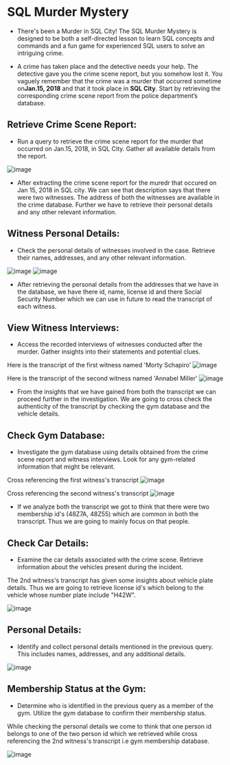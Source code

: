 # SQL Murder Mystery

- There's been a Murder in SQL City! The SQL Murder Mystery is designed to be both a self-directed lesson to learn SQL concepts and commands and a fun game for experienced SQL users to solve an intriguing crime.

- A crime has taken place and the detective needs your help. The detective gave you the crime scene report, but you somehow lost it. You vaguely remember that the crime was a ​murder​ that occurred sometime on **​Jan.15, 2018​** and that it took place in ​**SQL City​**. Start by retrieving the corresponding crime scene report from the police department’s database.

## Retrieve Crime Scene Report:
- Run a query to retrieve the crime scene report for the murder that occurred on Jan.15, 2018, in SQL City. Gather all available details from the report.

![image](https://github.com/RohitBhavsar27/Winter-Internship/assets/130300699/17a8e15e-a3cd-423a-8405-408de57b73a6)

- After extracting the crime scene report for the muredr that occured on Jan 15, 2018 in SQL city. We can see that description says that there were two witnesses. The address of both the witnesses are available in the crime database. Further we have to retrieve their personal details and any other relevant information.

## Witness Personal Details:
- Check the personal details of witnesses involved in the case. Retrieve their names, addresses, and any other relevant information.

![image](https://github.com/RohitBhavsar27/Winter-Internship/assets/130300699/8f736111-5356-4e45-a0f2-db46f8cc51e1)  ![image](https://github.com/RohitBhavsar27/Winter-Internship/assets/130300699/69948785-3f78-4c3b-bb49-3e844977c996)

- After retrieving the personal details from the addresses that we have in the database, we have there id, name, license id and there Social Security Number which we can use in future to read the transcript of each witness.

## View Witness Interviews:
- Access the recorded interviews of witnesses conducted after the murder. Gather insights into their statements and potential clues.

Here is the transcript of the first witness named 'Morty Schapiro'
![image](https://github.com/RohitBhavsar27/Winter-Internship/assets/130300699/cca28095-0e31-4be8-b70f-1b5dea4cdcf0)

Here is the transcript of the second witness named 'Annabel Miller'
![image](https://github.com/RohitBhavsar27/Winter-Internship/assets/130300699/1282eaf4-dbaa-4a3d-8397-0d85256edb5c)

- From the insights that we have gained from both the transcript we can proceed further in the investigation. We are going to cross check the authenticity of the transcript by checking the gym database and the vehicle details.

## Check Gym Database:
- Investigate the gym database using details obtained from the crime scene report and witness interviews. Look for any gym-related information that might be relevant.

Cross referencing the first witness's transcript
![image](https://github.com/RohitBhavsar27/Winter-Internship/assets/130300699/812f874d-2815-4211-bcaa-a4aff793f49c)

Cross referencing the second witness's transcript
![image](https://github.com/RohitBhavsar27/Winter-Internship/assets/130300699/ce7c0a5b-a7ca-4612-943a-39f867bf601b)

- If we analyze both the transcript we got to think that there were two membership id's (48Z7A, 48Z55) which are common in both the transcript. Thus we are going to mainly focus on that people.

## Check Car Details:
- Examine the car details associated with the crime scene. Retrieve information about the vehicles present during the incident.

The 2nd witness's transcript has given some insights about vehicle plate details. Thus we are going to retrieve license id's which belong to the vehicle whose number plate include "H42W".

![image](https://github.com/RohitBhavsar27/Winter-Internship/assets/130300699/a97e124f-b964-47d9-a67c-fe3037025445)

## Personal Details:
- Identify and collect personal details mentioned in the previous query. This includes names, addresses, and any additional details.

![image](https://github.com/RohitBhavsar27/Winter-Internship/assets/130300699/ff034654-9f87-4e35-9a8f-50da756a4dd4)

## Membership Status at the Gym:
- Determine who is identified in the previous query as a member of the gym. Utilize the gym database to confirm their membership status.

While checking the personal details we come to think that one person id belongs to one of the two person id which we retrieved while cross referencing the 2nd witness's transcript i.e gym membership database.

![image](https://github.com/RohitBhavsar27/Winter-Internship/assets/130300699/6fb4436f-afed-4181-ad2d-46edd4d985be)





